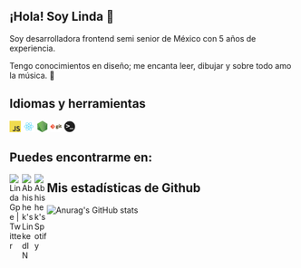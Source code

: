 ## ¡Hola! Soy Linda 👋

Soy desarrolladora frontend semi senior de México con 5 años de experiencia.

Tengo conocimientos en diseño; me encanta leer, dibujar y sobre todo amo la música. :musical_note:

## Idiomas y herramientas

<code><img height="20" src="https://raw.githubusercontent.com/github/explore/80688e429a7d4ef2fca1e82350fe8e3517d3494d/topics/javascript/javascript.png"></code>
<code><img height="20" src="https://raw.githubusercontent.com/github/explore/80688e429a7d4ef2fca1e82350fe8e3517d3494d/topics/react/react.png"></code>
<code><img height="20" src="https://raw.githubusercontent.com/github/explore/80688e429a7d4ef2fca1e82350fe8e3517d3494d/topics/nodejs/nodejs.png"></code>
<code><img height="20" src="https://raw.githubusercontent.com/github/explore/80688e429a7d4ef2fca1e82350fe8e3517d3494d/topics/git/git.png"></code>
<code><img height="20" src="https://raw.githubusercontent.com/github/explore/80688e429a7d4ef2fca1e82350fe8e3517d3494d/topics/terminal/terminal.png"></code>

## Puedes encontrarme en:

<p>
  <a href="https://twitter.com/shooterStar09">
    <img align="left" alt="Linda Gpe | Twitter" width="22px" src="https://raw.githubusercontent.com/peterthehan/peterthehan/master/assets/twitter.svg" />
  </a>
</p>
<p>
  <a href="https://www.linkedin.com/in/linda-guadalupe-lopez-rivera/">
    <img align="left" alt="Abhishek's LinkedIN" width="22px" src="https://raw.githubusercontent.com/peterthehan/peterthehan/master/assets/linkedin.svg" />
  </a>
</p>
<p>
  <a href="https://open.spotify.com/user/22xenl6lxfts3cnni27xknzmq?si=bed0438447914873">
    <img align="left" alt="Abhishek's Spotify" width="22px" src="https://raw.githubusercontent.com/peterthehan/peterthehan/master/assets/spotify.svg" />
  </a>
</p>

## Mis estadísticas de Github

![Anurag's GitHub stats](https://github-readme-stats.vercel.app/api?username=LindaLopezR&show_icons=true&theme=radical)
